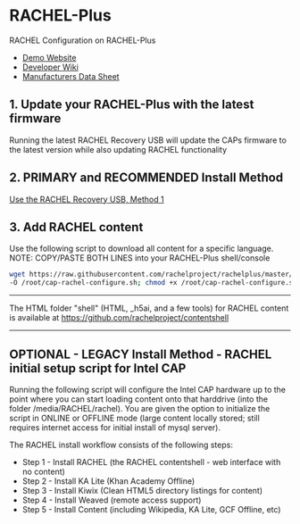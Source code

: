 # RACHEL-Plus
RACHEL Configuration on RACHEL-Plus
 * [Demo Website](http://rachel.golearn.us)
 * [Developer Wiki](http://rachel.golearn.us/wiki)
 * [Manufacturers Data Sheet](http://www.intel.com/content/www/us/en/education/solutions/content-access-point.html)

## 1. Update your RACHEL-Plus with the latest firmware
Running the latest RACHEL Recovery USB will update the CAPs firmware to the latest version while also updating RACHEL functionality

## 2. PRIMARY and RECOMMENDED Install Method
[Use the RACHEL Recovery USB, Method 1](http://rachel.golearn.us/wiki/mdwiki.html#!cap-usb-recovery.md)

## 3. Add RACHEL content
Use the following script to download all content for a specific language.
NOTE:  COPY/PASTE BOTH LINES into your RACHEL-Plus shell/console
```bash
wget https://raw.githubusercontent.com/rachelproject/rachelplus/master/cap-rachel-configure.sh \
-O /root/cap-rachel-configure.sh; chmod +x /root/cap-rachel-configure.sh; /root/cap-rachel-configure.sh
```
- - - - -

The HTML folder "shell" (HTML, _h5ai, and a few tools) for RACHEL content is available at https://github.com/rachelproject/contentshell

- - - - -

## OPTIONAL - LEGACY Install Method - RACHEL initial setup script for Intel CAP
Running the following script will configure the Intel CAP hardware up to the point where you can start loading content onto that harddrive (into the folder /media/RACHEL/rachel).  You are given the option to initialize the script in ONLINE or OFFLINE mode (large content locally stored; still requires internet access for initial install of mysql server).  

The RACHEL install workflow consists of the following steps:
  - Step 1 - Install RACHEL (the RACHEL contentshell - web interface with no content)
  - Step 2 - Install KA Lite (Khan Academy Offline)
  - Step 3 - Install Kiwix (Clean HTML5 directory listings for content)
  - Step 4 - Install Weaved (remote access support)
  - Step 5 - Install Content (including Wikipedia, KA Lite, GCF Offline, etc)
